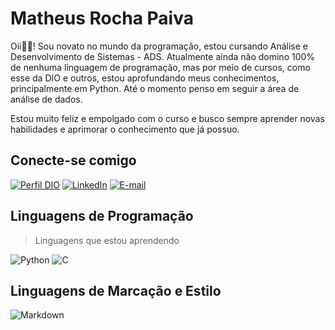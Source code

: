 # Matheus Rocha Paiva 

Oii👋🏽! Sou novato no mundo da programação, estou cursando Análise e Desenvolvimento de Sistemas - ADS. Atualmente ainda não domino 100% de nenhuma linguagem de programação, mas por meio de cursos, como esse da DIO e outros, estou aprofundando meus conhecimentos, principalmente em Python. Até o momento penso em seguir a área de análise de dados.

Estou muito feliz e empolgado com o curso e busco sempre aprender novas habilidades e aprimorar o conhecimento que já possuo.

## Conecte-se comigo

[![Perfil DIO](https://img.shields.io/badge/-Meu%20Perfil%20na%20DIO-30A3DC?style=for-the-badge)](https://www.dio.me/users/matrpaiva_dev)
[![LinkedIn](https://img.shields.io/badge/LinkedIn-000?style=for-the-badge&logo=linkedin&logoColor=0E76A8)](https://www.linkedin.com/in/matheus-rocha-paiva-7b9b56289)
[![E-mail](https://img.shields.io/badge/-Email-000?style=for-the-badge&logo=microsoft-outlook&logoColor=E94D5F)](mailto:matrpaiva.dev@gmail.com)

## Linguagens de Programação
> Linguagens que estou aprendendo

![Python](https://img.shields.io/badge/Python-000?style=for-the-badge&logo=python)
![C](https://img.shields.io/badge/C-000?style=for-the-badge&logo=c)

## Linguagens de Marcação e Estilo

![Markdown](https://img.shields.io/badge/Markdown-000?style=for-the-badge&logo=markdown)

